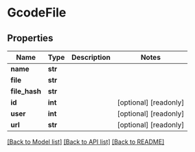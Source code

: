 # GcodeFile

## Properties
Name | Type | Description | Notes
------------ | ------------- | ------------- | -------------
**name** | **str** |  | 
**file** | **str** |  | 
**file_hash** | **str** |  | 
**id** | **int** |  | [optional] [readonly] 
**user** | **int** |  | [optional] [readonly] 
**url** | **str** |  | [optional] [readonly] 

[[Back to Model list]](../README.md#documentation-for-models) [[Back to API list]](../README.md#documentation-for-api-endpoints) [[Back to README]](../README.md)


